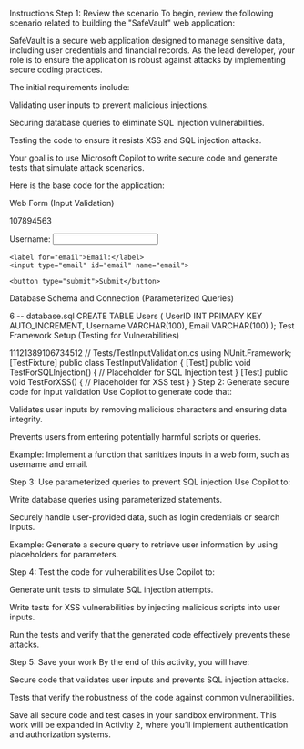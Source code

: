 Instructions
Step 1: Review the scenario
To begin, review the following scenario related to building the "SafeVault" web application:

SafeVault is a secure web application designed to manage sensitive data, including user credentials and financial records. As the lead developer, your role is to ensure the application is robust against attacks by implementing secure coding practices.

The initial requirements include:

Validating user inputs to prevent malicious injections.

Securing database queries to eliminate SQL injection vulnerabilities.

Testing the code to ensure it resists XSS and SQL injection attacks.

Your goal is to use Microsoft Copilot to write secure code and generate tests that simulate attack scenarios.

Here is the base code for the application:

Web Form (Input Validation)

107894563
<!-- webform.html -->
<form action="/submit" method="post">
    <label for="username">Username:</label>
    <input type="text" id="username" name="username">
    
    <label for="email">Email:</label>
    <input type="email" id="email" name="email">
    
    <button type="submit">Submit</button>
</form>
Database Schema and Connection (Parameterized Queries)

6
-- database.sql
CREATE TABLE Users (
    UserID INT PRIMARY KEY AUTO_INCREMENT,
    Username VARCHAR(100),
    Email VARCHAR(100)
);
Test Framework Setup (Testing for Vulnerabilities)

11121389106734512
// Tests/TestInputValidation.cs
using NUnit.Framework;
[TestFixture]
public class TestInputValidation {
    [Test]
    public void TestForSQLInjection() {
        // Placeholder for SQL Injection test
    }
    [Test]
    public void TestForXSS() {
        // Placeholder for XSS test
    }
}
Step 2: Generate secure code for input validation
Use Copilot to generate code that:

Validates user inputs by removing malicious characters and ensuring data integrity.

Prevents users from entering potentially harmful scripts or queries.

Example: Implement a function that sanitizes inputs in a web form, such as username and email.

Step 3: Use parameterized queries to prevent SQL injection
Use Copilot to:

Write database queries using parameterized statements.

Securely handle user-provided data, such as login credentials or search inputs.

Example: Generate a secure query to retrieve user information by using placeholders for parameters.

Step 4: Test the code for vulnerabilities
Use Copilot to:

Generate unit tests to simulate SQL injection attempts.

Write tests for XSS vulnerabilities by injecting malicious scripts into user inputs.

Run the tests and verify that the generated code effectively prevents these attacks.

Step 5: Save your work
By the end of this activity, you will have:

Secure code that validates user inputs and prevents SQL injection attacks.

Tests that verify the robustness of the code against common vulnerabilities.

Save all secure code and test cases in your sandbox environment. This work will be expanded in Activity 2, where you’ll implement authentication and authorization systems.